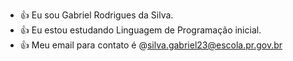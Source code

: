 * :+1: Eu sou Gabriel Rodrigues da Silva.
* :+1: Eu estou estudando Linguagem de Programação inicial.
* :+1: Meu email para contato é @silva.gabriel23@escola.pr.gov.br

